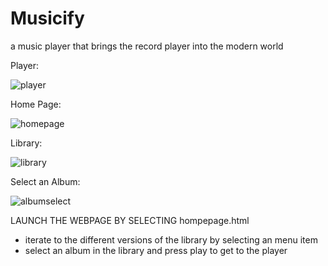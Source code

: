# Musicify
a music player that brings the record player into the modern world


Player:


![player](https://github.com/rippedpants/Musicify/blob/master/screenshots/Player.jpg)

Home Page:


![homepage](https://github.com/rippedpants/Musicify/blob/master/screenshots/Home%20Screen.jpg)

Library:


![library](https://github.com/rippedpants/Musicify/blob/master/screenshots/Library.jpg)

Select an Album:


![albumselect](https://github.com/rippedpants/Musicify/blob/master/screenshots/Album%20Seletect.jpg)




LAUNCH THE WEBPAGE BY SELECTING hompepage.html

- iterate to the different versions of the library by selecting an menu item
- select an album in the library and press play to get to the player
